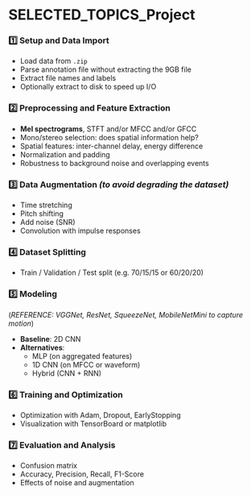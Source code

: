 
# SELECTED_TOPICS_Project

### 1️⃣ Setup and Data Import
- Load data from `.zip`
- Parse annotation file without extracting the 9GB file 
- Extract file names and labels
- Optionally extract to disk to speed up I/O

### 2️⃣ Preprocessing and Feature Extraction
- **Mel spectrograms**, STFT and/or MFCC and/or GFCC
- Mono/stereo selection: does spatial information help?
- Spatial features: inter-channel delay, energy difference
- Normalization and padding
- Robustness to background noise and overlapping events

### 3️⃣ Data Augmentation *(to avoid degrading the dataset)*
- Time stretching
- Pitch shifting
- Add noise (SNR)
- Convolution with impulse responses

### 4️⃣ Dataset Splitting
- Train / Validation / Test split (e.g. 70/15/15 or 60/20/20)

### 5️⃣ Modeling  
(*REFERENCE: VGGNet, ResNet, SqueezeNet, MobileNetMini to capture motion*)
- **Baseline**: 2D CNN  
- **Alternatives**:
  - MLP (on aggregated features)  
  - 1D CNN (on MFCC or waveform)  
  - Hybrid (CNN + RNN)

### 6️⃣ Training and Optimization
- Optimization with Adam, Dropout, EarlyStopping
- Visualization with TensorBoard or matplotlib

### 7️⃣ Evaluation and Analysis
- Confusion matrix
- Accuracy, Precision, Recall, F1-Score
- Effects of noise and augmentation
